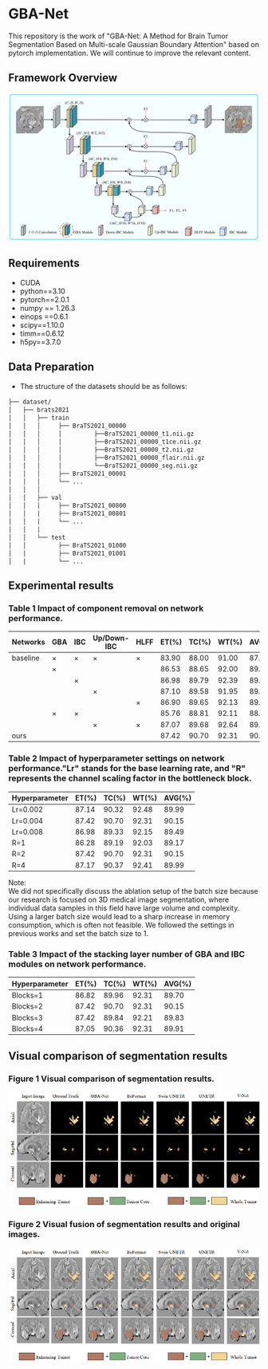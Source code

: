 # GBA-Net
This repository is the work of "GBA-Net: A Method for Brain Tumor Segmentation Based on Multi-scale Gaussian Boundary Attention" based on pytorch implementation. We will continue to improve the relevant content.


## Framework Overview
![Alt text](https://github.com/Glory929/code/blob/main/img/network.png)

## Requirements

- CUDA
- python==3.10
- pytorch==2.0.1
- numpy == 1.26.3
- einops ==0.6.1
- scipy==1.10.0
- timm==0.6.12
- h5py==3.7.0
  
## Data Preparation
- The structure of the datasets should be as follows:

```
├── dataset/
│   ├── brats2021
│   │   ├── train
│   │   │     ├── BraTS2021_00000
│   │   │	  │		    ├──BraTS2021_00000_t1.nii.gz
│   │   │	  │		    ├──BraTS2021_00000_t1ce.nii.gz
│   │   │	  │		    ├──BraTS2021_00000_t2.nii.gz
│   │   │	  │		    ├──BraTS2021_00000_flair.nii.gz
│   │   │	  │		    └──BraTS2021_00000_seg.nii.gz
│   │   │     ├── BraTS2021_00001   
│   │   │     └── ...
│   │   │        
│   │   ├── val
│   │   |     ├── BraTS2021_00800
│   │   |     ├── BraTS2021_00801
│   │   |     └── ...
│   │   |     
│   │   └── test
│   │         ├── BraTS2021_01000        
│   |         ├── BraTS2021_01001
│   |         └── ...
```

## Experimental results
### Table 1 Impact of component removal on network performance.
|Networks  | GBA  | IBC  | Up/Down-IBC  | HLFF  | ET(%)  | TC(%)  | WT(%)  | AVG(%)  
 |---- | ----- | ------ | ----- | ------ | ----- | ------  | ------  | ------ 
 |baseline | ×  | × | × | × | 83.90 | 88.00 | 91.00 | 87.62 
 | | ×  |  |  |  | 86.53 | 88.65 | 92.00 | 89.06
 | |   | × |  |  | 86.98 | 89.79 | 92.39 | 89.72
 | |   |  | × |  | 87.10 | 89.58 | 91.95 | 89.55 
 | |   |  |  | × | 86.90 | 89.65 | 92.13 | 89.56 
 | | ×  | × |  |  | 85.76 | 88.81 | 92.11 | 88.90
 | |   |  | × | × | 87.07 | 89.68 | 92.64 | 89.80 
 |ours |   |  |  |  | 87.42 | 90.70 | 92.31 | 90.15

 ### Table 2 Impact of hyperparameter settings on network performance."Lr" stands for the base learning rate, and "R" represents the channel scaling factor in the bottleneck block.

 Hyperparameter  | ET(%)  | TC(%)  | WT(%)  | AVG(%)
 ---- | ----- | ------   | ----- | ------
 Lr=0.002  | 87.14 | 90.32   | 92.48 | 89.99
 Lr=0.004  | 87.42 | 90.70 | 92.31 | 90.15  
 Lr=0.008  | 86.98 | 89.33   | 92.15 | 89.49
 R=1  | 86.28 | 89.19   | 92.03 | 89.17 
 R=2  | 87.42 | 90.70 | 92.31 | 90.15
 R=4  | 87.17 | 90.37   | 92.41 | 89.99

 Note:  
We did not specifically discuss the ablation setup of the batch size because our research is focused on 3D medical image segmentation, where individual data samples in this field have large volume and complexity. Using a larger batch size would lead to a sharp increase in memory consumption, which is often not feasible. We followed the settings in previous works and set the batch size to 1.


 ### Table 3 Impact of the stacking layer number of GBA and IBC modules on network performance.

  Hyperparameter  | ET(%)  | TC(%)  | WT(%)  | AVG(%)
 ---- | ----- | ------   | ----- | ------
 Blocks=1  | 86.82 | 89.96   | 92.31 | 89.70
 Blocks=2  | 87.42 | 90.70 | 92.31 | 90.15  
 Blocks=3  | 87.42 | 89.84   | 92.21 | 89.83
 Blocks=4  | 87.05 | 90.36   | 92.31 | 89.91


 ## Visual comparison of segmentation results
 ### Figure 1 Visual comparison of segmentation results.
 ![Alt text](https://github.com/Glory929/code/blob/main/img/visual.png)
 
 ### Figure 2 Visual fusion of segmentation results and original images.
 ![Alt text](https://github.com/Glory929/code/blob/main/img/overlapvisual.png)
 
 
 
 
 




